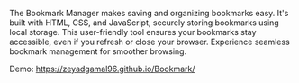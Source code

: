 The Bookmark Manager makes saving and organizing bookmarks easy. It's built with HTML, CSS, and JavaScript, securely storing bookmarks using local storage. This user-friendly tool ensures your bookmarks stay accessible, even if you refresh or close your browser. Experience seamless bookmark management for smoother browsing.

Demo: https://zeyadgamal96.github.io/Bookmark/
